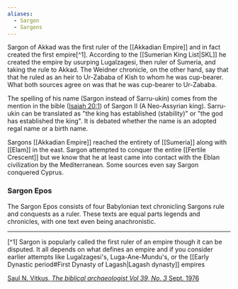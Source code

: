 ```yaml
---
aliases:
  - Sargon
  - Sargons
---
```

Sargon of Akkad was the first ruler of the [[Akkadian Empire]] and in fact created the first empire[^1]. According to the [[Sumerian King List|SKL]] he created the empire by usurping Lugalzagesi, then ruler of Sumeria, and taking the rule to Akkad. The Weidner chronicle, on the other hand, say that that he ruled as an heir to Ur-Zababa of Kish to whom he was cup-bearer. What both sources agree on was that he was cup-bearer to Ur-Zababa.

The spelling of his name (Sargon instead of Sarru-ukin) comes from the mention in the bible ([Isaiah 20:1](https://www.biblegateway.com/passage/?search=Isaiah%2020&version=NIV;KJV)) of Sargon II (A Neo-Assyrian king). Sarru-ukin can be translated as "the king has established (stability)" or "the god has established the king". It is debated whether the name is an adopted regal name or a birth name.

Sargons [[Akkadian Empire]] reached the entirety of [[Sumeria]] along with [[Elam]] in the east. Sargon attempted to conquer the entire [[Fertile Crescent]] but we know that he at least came into contact with the Eblan civilization by the Mediterranean. Some sources even say Sargon conquered Cyprus.
### Sargon Epos
The Sargon Epos consists of four Babylonian text chronicling Sargons rule and conquests as a ruler. These texts are equal parts legends and chronicles, with one text even being anachronistic.





-----
[^1] Sargon is popularly called the first ruler of an empire though it can be disputed. It all depends on what defines an empire and if you consider earlier attempts like Lugalzagesi's, Luga-Ane-Mundu's, or the [[Early Dynastic period#First Dynasty of Lagash|Lagash dynasty]] empires


[Saul N. Vitkus, *The biblical archaeologist Vol 39, No. 3* Sept. 1976](https://www.jstor.org/stable/3209401?seq=1)
